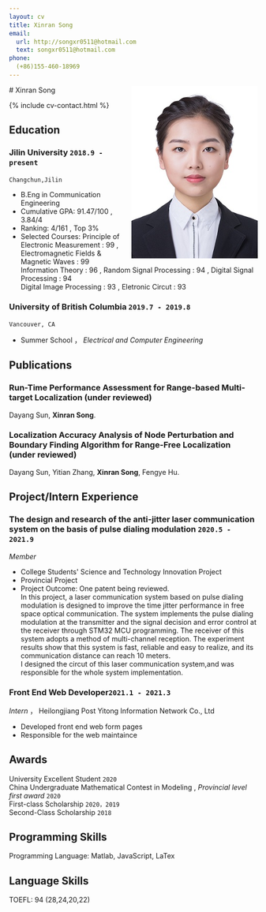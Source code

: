 ```yaml
---
layout: cv
title: Xinran Song
email:
  url: http://songxr0511@hotmail.com
  text: songxr0511@hotmail.com
phone: 
  (+86)155-460-18969
---
```

<img src='https://raw.githubusercontent.com/sxr000511/cv/master/photo.jpg' style='float:right;'/>
# Xinran Song

<!--
include contact information from the front matter
Supported arguments:
    - homepage: url, text
    - phone
    - email
-->

{% include cv-contact.html %}

## Education

### **Jilin University** `2018.9 - present`

```
Changchun,Jilin
```

- B.Eng in Communication Engineering
- Cumulative GPA: 91.47/100 ,  3.84/4
- Ranking: 4/161 ,  Top 3%
- Selected Courses: Principle of Electronic Measurement : 99 ,  Electromagnetic Fields & Magnetic Waves : 99 <br> 
                    Information Theory : 96 ,   Random Signal Processing : 94 ,    Digital Signal Processing : 94 <br> 
                    Digital Image Processing : 93 ,  Eletronic Circut : 93 


### **University of British Columbia** `2019.7 - 2019.8`

```
Vancouver, CA
```

- Summer School ，  _Electrical and Computer Engineering_

## Publications

### **Run-Time Performance Assessment for Range-based Multi-target Localization** (under reviewed)
Dayang Sun, **Xinran Song**.<br> 


### **Localization Accuracy Analysis of Node Perturbation and Boundary Finding Algorithm for Range-Free Localization** (under reviewed)
Dayang Sun, Yitian Zhang, **Xinran Song**, Fengye Hu.<br> 


## Project/Intern Experience

### **The design and research of the anti-jitter laser communication system on the basis of pulse dialing modulation** `2020.5 - 2021.9`

_Member_<br>
- College Students' Science and Technology Innovation Project
- Provincial Project
- Project Outcome:  One patent being reviewed.<br> 
In this project, a laser communication system based on pulse dialing modulation is designed to improve the time jitter performance in free space optical communication. The system implements the pulse dialing modulation at the transmitter and the signal decision and error control at the receiver through STM32 MCU programming. The receiver of this system adopts a method of multi-channel reception. The experiment results show that this system is fast, reliable and easy to realize, and its communication distance can reach 10 meters.<br> 
I designed the circut of this laser communication system,and was responsible for the whole system implementation.

### **Front End Web  Developer**`2021.1 - 2021.3`

_Intern_ ， Heilongjiang Post Yitong Information Network Co., Ltd <br> 
- Developed front end web form pages
- Responsible for the web maintaince


## Awards
University Excellent Student  `2020`<br>
China Undergraduate Mathematical Contest in Modeling ,   _Provincial level first award_ `2020` <br>
First-class Scholarship `2020，2019` <br>
Second-Class Scholarship `2018` <br>


## Programming Skills

Programming Language: Matlab, JavaScript, LaTex <br>

## Language Skills

TOEFL: 94 (28,24,20,22)


<!-- ### Footer

Last updated: May 2013 -->
